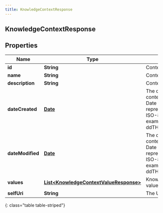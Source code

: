 ```yaml
---
title: KnowledgeContextResponse
---
```

## KnowledgeContextResponse


## Properties

| Name | Type | Description | Notes |
| ------------ | ------------- | ------------- | ------------- |
| **id** | <!----><!---->**String**<!----> | Context ID. |  [optional] |
| **name** | <!----><!---->**String**<!----> | Context name. |  |
| **description** | <!----><!---->**String**<!----> | Context description. |  [optional] |
| **dateCreated** | <!----><!---->[**Date**](Date.html)<!----> | The date when the context was created. Date time is represented as an ISO-8601 string. For example: yyyy-MM-ddTHH:mm:ss[.mmm]Z |  |
| **dateModified** | <!----><!---->[**Date**](Date.html)<!----> | The date when the context was modified. Date time is represented as an ISO-8601 string. For example: yyyy-MM-ddTHH:mm:ss[.mmm]Z |  |
| **values** | <!----><!---->[**List&lt;KnowledgeContextValueResponse&gt;**](KnowledgeContextValueResponse.html)<!----> | Knowledge context values. |  |
| **selfUri** | <!----><!---->**String**<!----> | The URI for this object |  [optional] |
{: class="table table-striped"}



